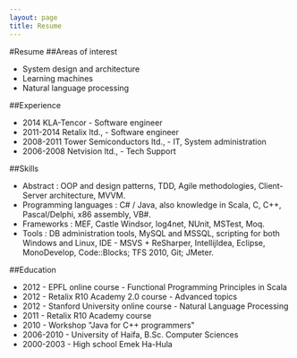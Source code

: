 ```yaml
---
layout: page
title: Resume
---
```


#Resume
##Areas of interest
* System design and architecture
* Learning machines
* Natural language processing

##Experience
* 2014 KLA-Tencor - Software engineer
* 2011-2014 Retalix ltd., - Software engineer
* 2008-2011 Tower Semiconductors ltd., - IT, System administration
* 2006-2008 Netvision ltd., - Tech Support

##Skills
* Abstract : OOP and design patterns, TDD, Agile methodologies, Client-Server architecture, MVVM.
* Programming languages : C# / Java, also knowledge in Scala, C, C++, Pascal/Delphi, x86 assembly, VB#.
* Frameworks : MEF, Castle Windsor, log4net, NUnit, MSTest, Moq.
* Tools : DB administration tools, MySQL and MSSQL, scripting for both Windows and Linux, IDE - MSVS + ReSharper,  IntellijIdea, Eclipse, MonoDevelop, Code::Blocks; TFS 2010, Git; JMeter.

##Education
* 2012 - EPFL online course - Functional Programming Principles in Scala
* 2012 - Retalix R10 Academy 2.0 course - Advanced topics
* 2012 - Stanford University online course -  Natural Language Processing
* 2011 - Retalix R10 Academy course
* 2010 - Workshop "Java for C++ programmers"
* 2006-2010 - University of Haifa, B.Sc. Computer Sciences
* 2000-2003 - High school Emek Ha-Hula
